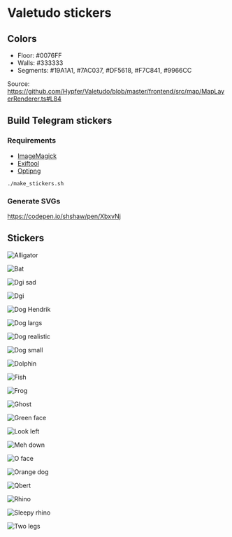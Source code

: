 # Valetudo stickers

## Colors

- Floor: #0076FF
- Walls: #333333
- Segments: #19A1A1, #7AC037, #DF5618, #F7C841, #9966CC

Source: https://github.com/Hypfer/Valetudo/blob/master/frontend/src/map/MapLayerRenderer.ts#L84

## Build Telegram stickers

### Requirements

- [ImageMagick](https://imagemagick.org/)
- [Exiftool](https://exiftool.org/)
- [Optipng](http://optipng.sourceforge.net/)

```
./make_stickers.sh
```

### Generate SVGs

https://codepen.io/shshaw/pen/XbxvNj

## Stickers

![Alligator](stickers_512/alligator.png)

![Bat](stickers_512/bat.png)

![Dgi sad](stickers_512/dgi_sad.png)

![Dgi](stickers_512/dgi.png)

![Dog Hendrik](stickers_512/dog_hendrik.png)

![Dog largs](stickers_512/dog_large.png)

![Dog realistic](stickers_512/dog_realistic.png)

![Dog small](stickers_512/dog_small.png)

![Dolphin](stickers_512/dolphin.png)

![Fish](stickers_512/fish.png)

![Frog](stickers_512/frog.png)

![Ghost](stickers_512/ghost.png)

![Green face](stickers_512/green_face.png)

![Look left](stickers_512/look_left.png)

![Meh down](stickers_512/meh_down.png)

![O face](stickers_512/o_face.png)

![Orange dog](stickers_512/orange_dog.png)

![Qbert](stickers_512/qbert.png)

![Rhino](stickers_512/rhino.png)

![Sleepy rhino](stickers_512/sleepy_rhino.png)

![Two legs](stickers_512/two_legs.png)